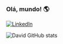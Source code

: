 ### Olá, mundo! 🌎
[![LinkedIn](	https://img.shields.io/badge/LinkedIn-0077B5?style=for-the-badge&logo=linkedin&logoColor=white)](https://www.linkedin.com/in/dassoa-510302200vid-pe/)

![David GitHub stats](https://github-readme-stats.vercel.app/api?username=david-pessoa&show_icons=true&theme=radical)
